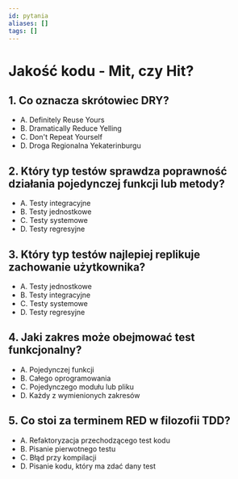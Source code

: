 ```yaml
---
id: pytania
aliases: []
tags: []
---
```


#  Jakość kodu - Mit, czy Hit?

## 1. Co oznacza skrótowiec DRY?
- A. Definitely Reuse Yours
- B. Dramatically Reduce Yelling
- C. Don't Repeat Yourself
- D. Droga Regionalna Yekaterinburgu

## 2. Który typ testów sprawdza poprawność działania pojedynczej funkcji lub metody?
- A. Testy integracyjne
- B. Testy jednostkowe
- C. Testy systemowe
- D. Testy regresyjne

## 3. Który typ testów najlepiej replikuje zachowanie użytkownika?
- A. Testy jednostkowe
- B. Testy integracyjne
- C. Testy systemowe 
- D. Testy regresyjne

## 4. Jaki zakres może obejmować test funkcjonalny?
- A. Pojedynczej funkcji
- B. Całego oprogramowania 
- C. Pojedynczego modułu lub pliku
- D. Każdy z wymienionych zakresów

## 5. Co stoi za terminem RED w filozofii TDD?
- A. Refaktoryzacja przechodzącego test kodu
- B. Pisanie pierwotnego testu 
- C. Błąd przy kompilacji
- D. Pisanie kodu, który ma zdać dany test 
